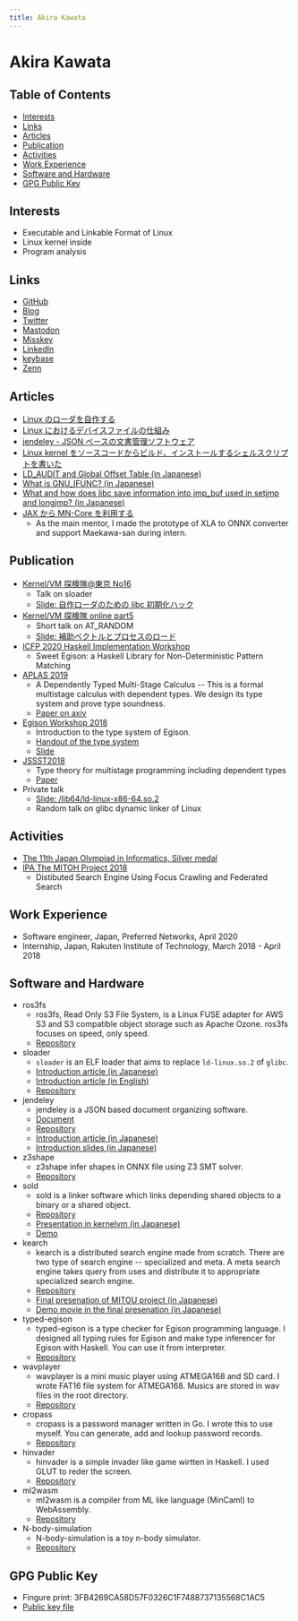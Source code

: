 ```yaml
---
title: Akira Kawata
---
```


# Akira Kawata <!-- omit in toc -->

## Table of Contents <!-- omit in toc -->

- [Interests](#interests)
- [Links](#links)
- [Articles](#articles)
- [Publication](#publication)
- [Activities](#activities)
- [Work Experience](#work-experience)
- [Software and Hardware](#software-and-hardware)
- [GPG Public Key](#gpg-public-key)

## Interests

- Executable and Linkable Format of Linux
- Linux kernel inside
- Program analysis

## Links

- [GitHub](https://github.com/akawashiro)
- [Blog](http://a-kawashiro.hatenablog.com/)
- [Twitter](https://twitter.com/a_kawashiro)
- [Mastodon](https://mstdn.jp/@a_kawashiro)
- [Misskey](https://misskey.io/@a_kawashiro)
- [LinkedIn](https://www.linkedin.com/in/akirakawata/)
- [keybase](https://keybase.io/a_kawashiro)
- [Zenn](https://zenn.dev/a_kawashiro)

## Articles

- [Linux のローダを自作する](https://zenn.dev/a_kawashiro/articles/506a224d206418)
- [Linux におけるデバイスファイルの仕組み](https://zenn.dev/a_kawashiro/articles/387fa97163dd66)
- [jendeley - JSON ベースの文書管理ソフトウェア](https://zenn.dev/a_kawashiro/articles/a2170f967f9508)
- [Linux kernel をソースコードからビルド、インストールするシェルスクリプトを書いた](./articles/linux-build-script.md)
- [LD_AUDIT and Global Offset Table (in Japanese)](https://a-kawashiro.hatenablog.com/entry/2022/01/08/220526)
- [What is GNU_IFUNC? (in Japanese)](https://a-kawashiro.hatenablog.com/entry/2021/11/07/100540)
- [What and how does libc save information into jmp_buf used in setjmp and longjmp? (in Japanese)](https://a-kawashiro.hatenablog.com/entry/2020/12/31/184339)
- [JAX から MN-Core を利用する](https://tech.preferred.jp/ja/blog/jax-on-mncore/)
  - As the main mentor, I made the prototype of XLA to ONNX converter and support Maekawa-san during intern.

## Publication

- [Kernel/VM 探検隊@東京 No16](https://kernelvm.connpass.com/event/287261/)
  - Talk on sloader
  - [Slide: 自作ローダのための libc 初期化ハック](https://akawashiro.github.io/sloader-libc-hacks.pdf)
- [Kernel/VM 探検隊 online part5 ](https://kernelvm.connpass.com/event/256248/)
  - Short talk on AT_RANDOM
  - [Slide: 補助ベクトルとプロセスのロード](https://akawashiro.github.io/auxval_kernelvm_20220828.pdf)
- [ICFP 2020 Haskell Implementation Workshop](https://icfp20.sigplan.org/details/hiw-2020-papers/10/Sweet-Egison-a-Haskell-Library-for-Non-Deterministic-Pattern-Matching)
  - Sweet Egison: a Haskell Library for Non-Deterministic Pattern Matching
- [APLAS 2019](https://conf.researchr.org/home/aplas-2019)
  - A Dependently Typed Multi-Stage Calculus -- This is a formal multistage calculus with dependent types. We design its type system and prove type soundness.
  - [Paper on axiv](https://arxiv.org/abs/1908.02035)
- [Egison Workshop 2018](https://connpass.com/event/102061/)
  - Introduction to the type system of Egison.
  - [Handout of the type system](https://akawashiro.github.io/EgisonTypingrules.pdf)
  - [Slide](https://akawashiro.github.io/EgisonTypeSystem.pdf)
- [JSSST2018](https://jssst2018.wordpress.com/)
  - Type theory for multistage programming including dependent types
  - [Paper](http://jssst.or.jp/files/user/taikai/2018/PPL/ppl1-3.pdf)
- Private talk
  - [Slide: /lib64/ld-linux-x86-64.so.2](https://docs.google.com/presentation/d/1WPxr6d_me_QU3mRWxBzs7y2iPhwV2YeAoB4EGcG9H90/edit?usp=sharing)
  - Random talk on glibc dynamic linker of Linux

## Activities

- [The 11th Japan Olympiad in Informatics, Silver medal](https://www.ioi-jp.org/joi/2011/2012-medalists.html)
- [IPA The MITOH Project 2018](https://www.ipa.go.jp/jinzai/mitou/2018/gaiyou_s-2)
  - Distibuted Search Engine Using Focus Crawling and Federated Search

## Work Experience

- Software engineer, Japan, Preferred Networks, April 2020
- Internship, Japan, Rakuten Institute of Technology, March 2018 - April 2018

## Software and Hardware

- ros3fs
  - ros3fs, Read Only S3 File System, is a Linux FUSE adapter for AWS S3 and S3 compatible object storage such as Apache Ozone. ros3fs focuses on speed, only speed.
  - [Repository](https://github.com/akawashiro/ros3fs)
- sloader
  - `sloader` is an ELF loader that aims to replace `ld-linux.so.2` of `glibc`.
  - [Introduction article (in Japanese)](https://zenn.dev/a_kawashiro/articles/506a224d206418)
  - [Introduction article (in English)](https://akawashiro.github.io/articles/sloader-succeeded-self-build-en)
  - [Repository](https://github.com/akawashiro/sloader)
- jendeley
  - jendeley is a JSON based document organizing software.
  - [Document](https://akawashiro.github.io/jendeley/)
  - [Repository](https://github.com/akawashiro/jendeley)
  - [Introduction article (in Japanese)](https://zenn.dev/a_kawashiro/articles/a2170f967f9508)
  - [Introduction slides (in Japanese)](./jendeley-KMC-reikai-slide.pdf)
- z3shape
  - z3shape infer shapes in ONNX file using Z3 SMT solver.
  - [Repository](https://github.com/akawashiro/z3shape)
- sold
  - sold is a linker software which links depending shared objects to a binary or a shared object.
  - [Repository](https://github.com/akawashiro/sold)
  - [Presentation in kernelvm (in Japanese)](./sold_kernelvm_20211120.pdf)
  - [Demo](https://www.youtube.com/watch?v=f6EMyVrq3jo)
- kearch
  - kearch is a distributed search engine made from scratch. There are two type of search engine -- specialized and meta. A meta search engine takes query from uses and distribute it to appropriate
    specialized search engine.
  - [Repository](https://github.com/kearch/kearch)
  - [Final presenation of MITOU project (in Japanese)](kearchFinalPresentation.pdf)
  - [Demo movie in the final presenation (in Japanese)](https://youtu.be/tErMAEk8wLQ)
- typed-egison
  - typed-egison is a type checker for Egison programming language. I designed all typing rules for Egison and make type inferencer for Egison with Haskell. You can use it from interpreter.
  - [Repository](https://github.com/egison/typed-egison)
- wavplayer
  - wavplayer is a mini music player using ATMEGA168 and SD card. I wrote FAT16 file system for ATMEGA168. Musics are stored in wav files in the root directory.
  - [Repository](https://github.com/akawashiro/wavplayer)
- cropass
  - cropass is a password manager written in Go. I wrote this to use myself.
    You can generate, add and lookup password records.
  - [Repository](https://github.com/akawashiro/cropass)
- hinvader
  - hinvader is a simple invader like game wirtten in Haskell. I used GLUT to reder the screen.
  - [Repository](https://github.com/akawashiro/hinvader)
- ml2wasm
  - ml2wasm is a compiler from ML like language (MinCaml) to WebAssembly.
  - [Repository](https://github.com/akawashiro/ml2wasm)
- N-body-simulation
  - N-body-simulation is a toy n-body simulator.
  - [Repository](https://github.com/akawashiro/N-body-simulation)

## GPG Public Key

- Fingure print: 3FB4269CA58D57F0326C1F7488737135568C1AC5
- [Public key file](9804D984406FEE5605D5CB82A8DEC03E3DF3BDAD.html)
